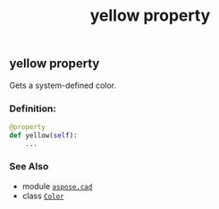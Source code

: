 ﻿---
title: yellow property
second_title: Aspose.CAD for Python via .NET API References
description: 
type: docs
weight: 1620
url: /aspose.cad/color/yellow/
is_root: false
---

## yellow property


Gets a system-defined color.
### Definition:
```python
@property
def yellow(self):
    ...
```

### See Also
* module [`aspose.cad`](../../)
* class [`Color`](/cad/python-net/aspose.cad/color)
